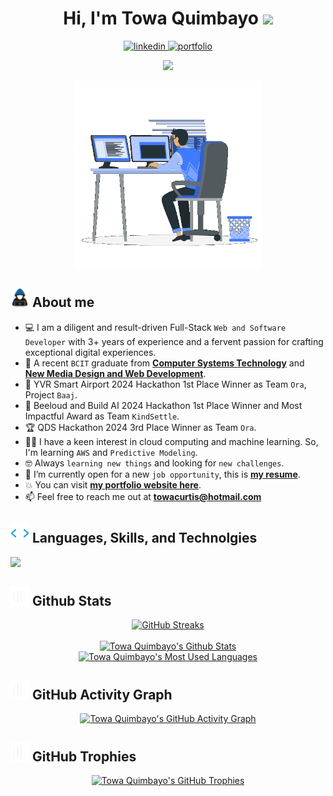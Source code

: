 <h1 align="center">
  Hi, I'm Towa Quimbayo <img src="https://media.giphy.com/media/hvRJCLFzcasrR4ia7z/giphy.gif" width="35">
</h1>

<div align="center">
  <a href="https://linkedin.com/in/towaquimbayo" target="_blank">
    <img src="https://img.shields.io/badge/linkedin-%2300acee.svg?color=1e77b5&style=for-the-badge&logo=linkedin&logoColor=white" alt=linkedin />
  </a>
  <a href="https://towaquimbayo.com" target="_blank">
    <img src="https://img.shields.io/badge/portfolio-000000?style=for-the-badge&logo=About.me&logoColor=white" alt="portfolio" />
  </a>
</div>

<p align="center">
  <a href="https://github.com/DenverCoder1/readme-typing-svg">
    <img src="https://readme-typing-svg.herokuapp.com?font=Time+New+Roman&color=cyan&size=25&center=true&vCenter=true&width=600&height=100&lines=Diligent+Software+Developer;Meticulous+Web+Developer;YVR+2024+Hackathon+Winner;3x+Hackathon+Winner;Expert+On+Frontend;Expert+on+Backend;Always+Learning,+Looking+For+New+Challenges" />
  </a>
</p>
<div align="center">
  <picture><img src="github-towaquimbayo-readme.gif" width="300px"/></picture>
</div>

## <picture><img src="about.gif" width=30px/></picture><b> About me</b>
- :computer: I am a diligent and result-driven Full-Stack `Web and Software Developer` with 3+ years of experience and a fervent passion for crafting exceptional digital experiences.
- :school: A recent `BCIT` graduate from **[Computer Systems Technology](https://www.bcit.ca/programs/computer-systems-technology-diploma-full-time-5500dipma/)** and **[New Media Design and Web Development](https://www.bcit.ca/programs/new-media-design-and-web-development-diploma-full-time-6525dipma/)**.
- :1st_place_medal: YVR Smart Airport 2024 Hackathon 1st Place Winner as Team `Ora`, Project `Baaj`.
- :1st_place_medal: Beeloud and Build AI 2024 Hackathon 1st Place Winner and Most Impactful Award as Team `KindSettle`.
- :trophy: QDS Hackathon 2024 3rd Place Winner as Team `Ora`.
- :student: I have a keen interest in cloud computing and machine learning. So, I'm learning `AWS` and `Predictive Modeling`.
- :nerd_face: Always `learning new things` and looking for `new challenges`.
- :thinking: I’m currently open for a new `job opportunity`, this is **[my resume](https://towaquimbayo.com/img/Resume.pdf)**.
- :boom: You can visit **[my portfolio website here](https://towaquimbayo.com)**.
- :mailbox: Feel free to reach me out at **towacurtis@hotmail.com**

## <picture><img src="skills.gif" width=30px/></picture><b> Languages, Skills, and Technolgies</b>
<a href="https://skillicons.dev">
  <img src="https://skillicons.dev/icons?i=js,ts,react,redux,nextjs,java,html,css,tailwind,nodejs,cs,aws,c,figma,mysql,django,git,github,githubactions,express,kotlin,prisma,postgres,sklearn,tensorflow,pytorch,pkl,opencv,selenium,mongodb,androidstudio,php,jquery,flask,ubuntu,sass,linux,gcp,discord,selenium,bootstrap,materialui,sentry,dynamodb,firebase,wordpress,gradle,postman,raspberrypi,r,anaconda,eclipse,visualstudio,vscode,pycharm,clion,idea,ps,ai,ae" />
</a>

## <picture><img src="stats.gif" width=30px/></picture><b> Github Stats</b>
<div align="center">
  <a href="https://git.io/streak-stats"><img src="https://streak-stats.demolab.com?user=towaquimbayo&theme=tokyonight" alt="GitHub Streaks" height="230px" /></a>
</div>
<br/>
<div align="center">
  <a href="https://github.com/anuraghazra/github-readme-stats">
    <img alt="Towa Quimbayo's Github Stats" src="https://github-readme-stats.vercel.app/api?username=towaquimbayo&show_icons=true&count_private=true&locale=en&theme=tokyonight&layout=compact" height="230px"/>
  </a>
  <a href="https://github.com/anuraghazra/github-readme-stats">
    <img alt="Towa Quimbayo's Most Used Languages" src="https://github-readme-stats.vercel.app/api/top-langs?username=towaquimbayo&langs_count=10&show_icons=true&locale=en&theme=tokyonight" height="230px" />
  </a>
</div>

## <picture><img src="stats.gif" width=30px/></picture><b> GitHub Activity Graph</b>
<div align="center">
  
[![Towa Quimbayo's GitHub Activity Graph](https://github-readme-activity-graph.vercel.app/graph?username=towaquimbayo&bg_color=1a1b27&color=70a5fd&line=628fdb&point=38bdae&area=true&hide_border=true)](https://github.com/ashutosh00710/github-readme-activity-graph)
</div>

## <picture><img src="stats.gif" width=30px/></picture><b> GitHub Trophies</b>
<div align="center">
  <a href="https://github.com/ryo-ma/github-profile-trophy">
    <img src="https://github-profile-trophy.vercel.app/?username=towaquimbayo&layout=compact&theme=tokyonight&column=5&margin-w=15&margin-h=15" alt="Towa Quimbayo's GitHub Trophies" />
  </a>
</div>
